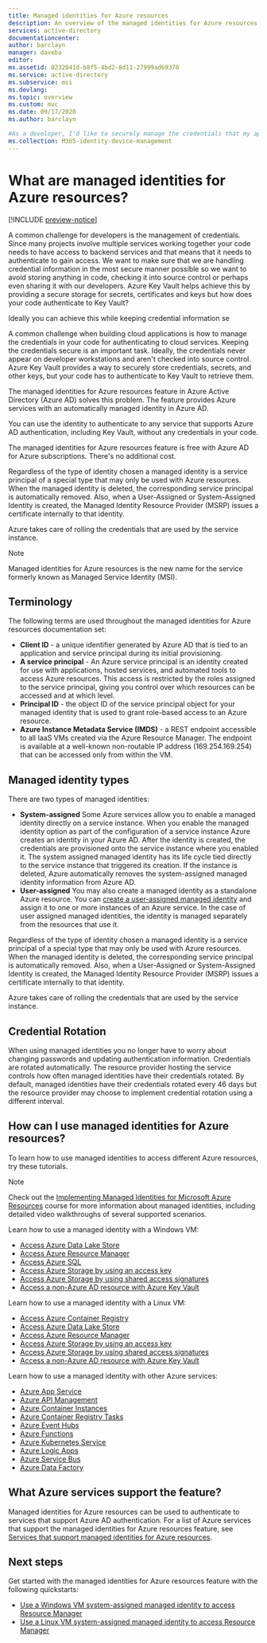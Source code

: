 ```yaml
---
title: Managed identities for Azure resources
description: An overview of the managed identities for Azure resources.
services: active-directory
documentationcenter:
author: barclayn
manager: daveba
editor:
ms.assetid: 0232041d-b8f5-4bd2-8d11-27999ad69370
ms.service: active-directory
ms.subservice: msi
ms.devlang:
ms.topic: overview
ms.custom: mvc
ms.date: 09/17/2020
ms.author: barclayn

#As a developer, I'd like to securely manage the credentials that my application uses for authenticating to cloud services without having the credentials in my code or checked into source control.
ms.collection: M365-identity-device-management
---
```


# What are managed identities for Azure resources?

[!INCLUDE [preview-notice](../../../includes/active-directory-msi-preview-notice.md)]

A common challenge for developers is the management of credentials. Since many projects involve multiple services working together your code needs to have access to backend services and that means that it needs to authenticate to gain access. We want to make sure that we are handling credential information in the most secure manner possible so we want to avoid storing anything in code, checking it into source control or perhaps even sharing it with our developers. Azure Key Vault helps achieve this by providing a secure storage for secrets, certificates and keys but how does your code authenticate to Key Vault? 

Ideally you can achieve this while keeping credential information se

A common challenge when building cloud applications is how to manage the credentials in your code for authenticating to cloud services. Keeping the credentials secure is an important task. Ideally, the credentials never appear on developer workstations and aren't checked into source control. Azure Key Vault provides a way to securely store credentials, secrets, and other keys, but your code has to authenticate to Key Vault to retrieve them.

The managed identities for Azure resources feature in Azure Active Directory (Azure AD) solves this problem. The feature provides Azure services with an automatically managed identity in Azure AD. 


You can use the identity to authenticate to any service that supports Azure AD authentication, including Key Vault, without any credentials in your code.

The managed identities for Azure resources feature is free with Azure AD for Azure subscriptions. There's no additional cost.

Regardless of the type of identity chosen a managed identity is a service principal of a special type that may only be used with Azure resources. When the managed identity is deleted, the corresponding service principal is automatically removed.
Also, when a User-Assigned or System-Assigned Identity is created, the Managed Identity Resource Provider (MSRP) issues a certificate internally to that identity.

Azure takes care of rolling the credentials that are used by the service instance. 

> [!NOTE]
> Managed identities for Azure resources is the new name for the service formerly known as Managed Service Identity (MSI).

## Terminology

The following terms are used throughout the managed identities for Azure resources documentation set:

- **Client ID** - a unique identifier generated by Azure AD that is tied to an application and service principal during its initial provisioning.
- **A service principal** - An Azure service principal is an identity created for use with applications, hosted services, and automated tools to access Azure resources. This access is restricted by the roles assigned to the service principal, giving you control over which resources can be accessed and at which level.
- **Principal ID** - the object ID of the service principal object for your managed identity that is used to grant role-based access to an Azure resource.
- **Azure Instance Metadata Service (IMDS)** - a REST endpoint accessible to all IaaS VMs created via the Azure Resource Manager. The endpoint is available at a well-known non-routable IP address (169.254.169.254) that can be accessed only from within the VM.

## Managed identity types

There are two types of managed identities:

- **System-assigned** Some Azure services allow you to enable a managed identity directly on a service instance. When you enable the managed identity option as part of the configuration of a service instance Azure creates an identity in your Azure AD. After the identity is created, the credentials are provisioned onto the service instance where you enabled it. The system assigned managed identity has its life cycle tied directly to the service instance that triggered its creation. If the instance is deleted, Azure automatically removes the system-assigned managed identity information from Azure AD.
- **User-assigned** You may also create a managed identity as a standalone Azure resource. You can [create a user-assigned managed identity](how-to-manage-ua-identity-portal.md) and assign it to one or more instances of an Azure service. In the case of user assigned managed identities, the identity is managed separately from the resources that use it.

Regardless of the type of identity chosen a managed identity is a service principal of a special type that may only be used with Azure resources. When the managed identity is deleted, the corresponding service principal is automatically removed.
Also, when a User-Assigned or System-Assigned Identity is created, the Managed Identity Resource Provider (MSRP) issues a certificate internally to that identity.

Azure takes care of rolling the credentials that are used by the service instance.

## Credential Rotation

When using managed identities you no longer have to worry about changing passwords and updating authentication information. Credentials are rotated automatically. The resource provider hosting the service controls how often managed identities have their credentials rotated. By default, managed identities have their credentials rotated every 46 days but the resource provider may choose to implement credential rotation using a different interval.

## How can I use managed identities for Azure resources?

To learn how to use managed identities to access different Azure resources, try these tutorials.

> [!NOTE]
> Check out the [Implementing Managed Identities for Microsoft Azure Resources](https://www.pluralsight.com/courses/microsoft-azure-resources-managed-identities-implementing) course for more information about managed identities, including detailed video walkthroughs of several supported scenarios.

Learn how to use a managed identity with a Windows VM:

* [Access Azure Data Lake Store](tutorial-windows-vm-access-datalake.md)
* [Access Azure Resource Manager](tutorial-windows-vm-access-arm.md)
* [Access Azure SQL](tutorial-windows-vm-access-sql.md)
* [Access Azure Storage by using an access key](tutorial-vm-windows-access-storage.md)
* [Access Azure Storage by using shared access signatures](tutorial-windows-vm-access-storage-sas.md)
* [Access a non-Azure AD resource with Azure Key Vault](tutorial-windows-vm-access-nonaad.md)

Learn how to use a managed identity with a Linux VM:

* [Access Azure Container Registry](../../container-registry/container-registry-authentication-managed-identity.md)
* [Access Azure Data Lake Store](tutorial-linux-vm-access-datalake.md)
* [Access Azure Resource Manager](tutorial-linux-vm-access-arm.md)
* [Access Azure Storage by using an access key](tutorial-linux-vm-access-storage.md)
* [Access Azure Storage by using shared access signatures](tutorial-linux-vm-access-storage-sas.md)
* [Access a non-Azure AD resource with Azure Key Vault](tutorial-linux-vm-access-nonaad.md)

Learn how to use a managed identity with other Azure services:

* [Azure App Service](../../app-service/overview-managed-identity.md)
* [Azure API Management](../../api-management/api-management-howto-use-managed-service-identity.md)
* [Azure Container Instances](../../container-instances/container-instances-managed-identity.md)
* [Azure Container Registry Tasks](../../container-registry/container-registry-tasks-authentication-managed-identity.md)
* [Azure Event Hubs](../../event-hubs/authenticate-managed-identity.md)
* [Azure Functions](../../app-service/overview-managed-identity.md)
* [Azure Kubernetes Service](../../aks/use-managed-identity.md)
* [Azure Logic Apps](../../logic-apps/create-managed-service-identity.md)
* [Azure Service Bus](../../service-bus-messaging/service-bus-managed-service-identity.md)
* [Azure Data Factory](../../data-factory/data-factory-service-identity.md)


## What Azure services support the feature?<a name="which-azure-services-support-managed-identity"></a>

Managed identities for Azure resources can be used to authenticate to services that support Azure AD authentication. For a list of Azure services that support the managed identities for Azure resources feature, see [Services that support managed identities for Azure resources](./services-support-managed-identities.md).

## Next steps

Get started with the managed identities for Azure resources feature with the following quickstarts:

* [Use a Windows VM system-assigned managed identity to access Resource Manager](tutorial-windows-vm-access-arm.md)
* [Use a Linux VM system-assigned managed identity to access Resource Manager](tutorial-linux-vm-access-arm.md)